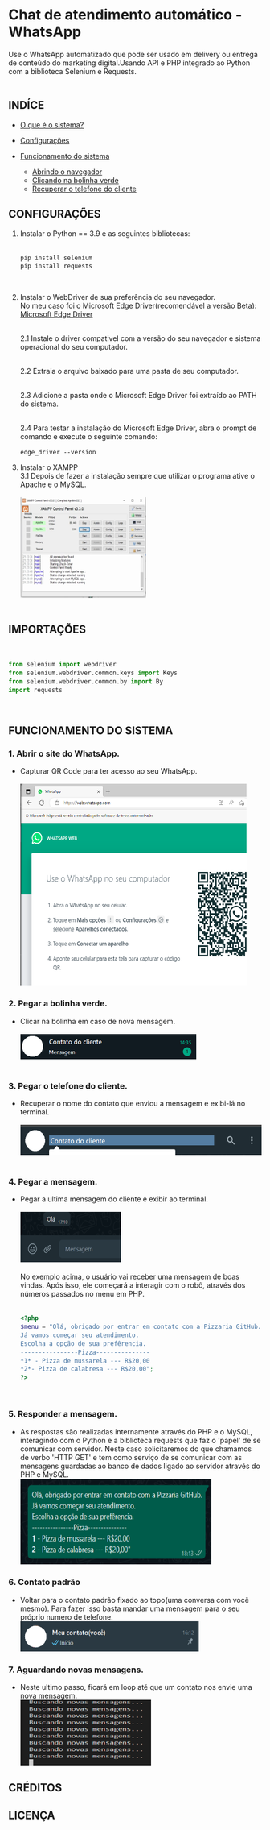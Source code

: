 # <b>Chat de atendimento automático - WhatsApp</b>
Use o WhatsApp automatizado que pode ser usado em delivery ou entrega de conteúdo do marketing digital.Usando API e PHP integrado ao Python com a biblioteca Selenium e Requests.<br><br>

## <b>INDÍCE</b>
- [O que é o sistema?](#)

- [Configurações](#configurações)

- [Funcionamento do sistema](#funcionamento-do-sistema)
    - [Abrindo o navegador](#1-abrir-o-site-do-whatsapp)
    - [Clicando na bolinha verde](#2-pegar-a-bolinha-verde)
    - [Recuperar o telefone do cliente](#3-pegar-o-telefone-do-cliente)



## <b>CONFIGURAÇÕES</b>
1. Instalar o Python == 3.9 e as seguintes bibliotecas:<br><br>
    ```python
    pip install selenium
    pip install requests
    ```
<br>

2. Instalar o WebDriver de sua preferência do seu navegador.<br>
<n>No meu caso foi o  Microsoft Edge Driver(recomendável a versão Beta): [Microsoft Edge Driver](https://developer.microsoft.com/en-us/microsoft-edge/tools/webdriver//) <br><br>

    2.1 Instale o driver compativel com a versão do seu navegador e sistema operacional do seu computador.<br><br>

    2.2 Extraia o arquivo baixado para uma pasta de seu computador. <br><br>

    2.3 Adicione a pasta onde o Microsoft Edge Driver foi extraído ao PATH do sistema.<br><br>

    2.4 Para testar a instalação do Microsoft Edge Driver, abra o prompt de comando e execute o seguinte comando:<br>
    ```prompt
    edge_driver --version
    ```

3. Instalar o XAMPP<br>
3.1 Depois de fazer a instalação sempre que utilizar o programa ative o Apache e o MySQL.<br><br>
<n><img src="img/xampp_2.png" alt="Capturar QR Code" width="250" height="200"><br><br>

## <b>IMPORTAÇÕES</b>

<br>

```python
from selenium import webdriver
from selenium.webdriver.common.keys import Keys
from selenium.webdriver.common.by import By
import requests
```
<br>


## <b>FUNCIONAMENTO DO SISTEMA</b>

### 1. Abrir o site do WhatsApp.
- Capturar QR Code para ter acesso ao seu WhatsApp.<br><br>
<n><img src="img/captura_qrCode.png" alt="Capturar QR Code" width="450" height="400">


### 2. Pegar a bolinha verde.
- Clicar na bolinha em caso de nova mensagem.<br><br>
<n><img src="img\bolinhaverde.png" alt="Capturar Bolinha" width="350" height="50"><br><br>

### 3. Pegar o telefone do cliente.
- Recuperar o nome do contato que enviou a mensagem e exibi-lá no terminal.<br><br>
<n><img src="img\telefone_cliente.png" alt="Capturar Nome" width="500" height="60"><br><br>

### 4. Pegar a mensagem.
- Pegar a ultima mensagem do cliente e exibir ao terminal.<br><br>
<n><img src="img\ultima_msg.png" alt="Capturar Mensagem" width="200" height="100"><br><br>
<n> No exemplo acima, o usuário vai receber uma mensagem de boas vindas. Após isso, ele começará a interagir com o robô, através dos números passados no menu em PHP.<br><br>
    ```php
    <?php
    $menu = "Olá, obrigado por entrar em contato com a Pizzaria GitHub.
    Já vamos começar seu atendimento.
    Escolha a opção de sua prefêrencia.
    ----------------Pizza---------------
    *1* - Pizza de mussarela --- R$20,00
    *2*- Pizza de calabresa --- R$20,00";
    ?>
    ```
<br>

### 5. Responder a mensagem.<br>
- As respostas são realizadas internamente através do PHP e o MySQL, interagindo com o Python e a biblioteca requests que faz o 'papel' de se comunicar com servidor. Neste caso solicitaremos do que chamamos de verbo 'HTTP GET' e tem como serviço de se comunicar com as mensagens guardadas ao banco de dados ligado ao servidor através do PHP e MySQL.<br>
<n><img src="img\resposta.png" alt="Capturar Mensagem" width="380" height="170">


### 6. Contato padrão
- Voltar para o contato padrão fixado ao topo(uma conversa com você mesmo). Para fazer isso basta mandar uma mensagem para o seu próprio numero de telefone.<br>
<n><img src="img\contato_padrao.png" alt="Capturar Mensagem" width="355" height="60">


### 7. Aguardando novas mensagens.<br>
- Neste ultimo passo, ficará em loop até que um contato nos envie uma nova mensagem.<br>
<n><img src="img\buscando_mensagens.png" alt="Capturar Bolinhha" width="260" height="130">


## <b>CRÉDITOS</b>
## <b>LICENÇA</b>

